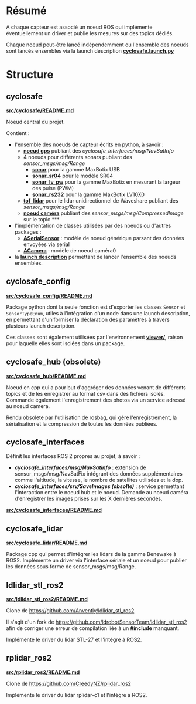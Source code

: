 # Résumé

A chaque capteur est associé un noeud ROS qui implémente éventuellement un driver et publie les mesures sur des topics dédiés.

Chaque noeud peut-être lancé indépendemment ou l'ensemble des noeuds sont lancés ensembles via la launch description [**cyclosafe.launch.py**](src/cyclosafe/README.md#launch-description)

# Structure

## cyclosafe

[**src/cyclosafe/README.md**](src/cyclosafe/README.md)

Noeud central du projet.

Contient :
- l'ensemble des noeuds de capteur écrits en python, à savoir :
	- [**noeud gps**](src/cyclosafe/README.md#gpspy) publiant des *cyclosafe_interfaces/msg/NavSatInfo*
	- 4 noeuds pour différents sonars  publiant des *sensor_msgs/msg/Range*
		- [**sonar**](src/cyclosafe/README.md#sonarpy) pour la gamme MaxBotix USB
		- [**sonar_sr04**](src/cyclosafe/README.md#sonar_sr04py) pour le modèle SR04
		- [**sonar_lv_pw**](src/cyclosafe/README.md#sonar_lv_pwpy-obsolete) pour la gamme MaxBotix en mesurant la largeur des pulse (PWM)
		- [**sonar_rs232**](src/cyclosafe/README.md#sonar_rs232py) pour la gamme MaxBotix LV10X0
	- [**tof_lidar**](src/cyclosafe/README.md#tof_lidarpy) pour le lidar unidirectionnel de Waveshare publiant des *sensor_msgs/msg/Range*
	- [**noeud caméra**](src/cyclosafe/README.md#camera_pipy) publiant des *sensor_msgs/msg/CompressedImage* sur le topic ***
- l'implémentation de classes utilisées par des noeuds ou d'autres packages :
	- [**ASerialSensor**](src/cyclosafe/README.md#aserialsensor) : modèle de noeud générique parsant des données envoyées via serial
	- [**ACamera**](src/cyclosafe/README.md#acamera) : modèle de noeud caméra0
- la [**launch description**](src/cyclosafe/README.md#launch-description) permettant de lancer l'ensemble des noeuds ensembles.

## cyclosafe_config

[**src/cyclosafe_config/README.md**](src/cyclosafe_config/README.md)

Package python dont la seule fonction est d'exporter les classes `Sensor` et `SensorTypeEnum`, utiles à l'intégration d'un node dans une launch description, en permettant d'uniformiser la déclaration des paramètres à travers plusieurs launch description.

Ces classes sont également utilisées par l'environnement [**viewer/**](../viewer/README.md), raison pour laquelle elles sont isolées dans un package.

## cyclosafe_hub (obsolete)

[**src/cyclosafe_hub/README.md**](src/cyclosafe_hub/README.md)

Noeud en cpp qui a pour but d'aggréger des données venant de différents topics et de les enregistrer au format csv dans des fichiers isolés. Commande également l'enregistrement des photos via un service adressé au noeud camera.

Rendu obsolete par l'utilisation de rosbag, qui gère l'enregistrement, la sérialisation et la compression de toutes les données publiées.

## cyclosafe_interfaces

Définit les interfaces ROS 2 propres au projet, à savoir :
- ***cyclosafe_interfaces/msg/NavSatinfo*** : extension de sensor_msgs/msg/NavSatFix intégrant des données supplémentaires comme l'altitude, la vitesse, le nombre de satellites utilisées et la dop.
- ***cyclosafe_interfaces/srv/SaveImages (obsolte)*** : service permettant l'interaction entre le noeud hub et le noeud. Demande au noeud caméra d'enregistrer les images prises sur les X dernières secondes.

[**src/cyclosafe_interfaces/README.md**](src/cyclosafe_interfaces/README.md)

## cyclosafe_lidar

[**src/cyclosafe_lidar/README.md**](src/cyclosafe_lidar/README.md)

Package cpp qui permet d'intégrer les lidars de la gamme Benewake à ROS2. Implémente un driver via l'interface sériale et un noeud pour publier les données sous forme de sensor_msgs/msg/Range.

## ldlidar_stl_ros2

[**src/ldlidar_stl_ros2/README.md**](src/ldlidar_stl_ros2/README.md)

Clone de https://github.com/Anvently/ldlidar_stl_ros2

Il s'agit d'un fork de https://github.com/ldrobotSensorTeam/ldlidar_stl_ros2 afin de corriger une erreur de compilation liée à un **#include** manquant.

Implémente le driver du lidar STL-27 et l'intègre à ROS2.

## rplidar_ros2

[**src/rplidar_ros2/README.md**](src/rplidar_ros2/README.md)

Clone de https://github.com/CreedyNZ/rplidar_ros2

Implémente le driver du lidar rplidar-c1 et l'intègre à ROS2.
